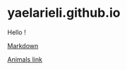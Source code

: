 # yaelarieli.github.io


Hello ! 

[Markdown](https://github.github.com/gfm/)



 [Animals link](/animals)
